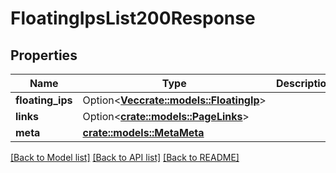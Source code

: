# FloatingIpsList200Response

## Properties

Name | Type | Description | Notes
------------ | ------------- | ------------- | -------------
**floating_ips** | Option<[**Vec<crate::models::FloatingIp>**](floating_ip.md)> |  | [optional]
**links** | Option<[**crate::models::PageLinks**](page_links.md)> |  | [optional]
**meta** | [**crate::models::MetaMeta**](meta_meta.md) |  | 

[[Back to Model list]](../README.md#documentation-for-models) [[Back to API list]](../README.md#documentation-for-api-endpoints) [[Back to README]](../README.md)


